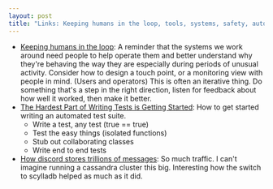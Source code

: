 ```yaml
---
layout: post
title: "Links: Keeping humans in the loop, tools, systems, safety, automation"
---
```


* [Keeping humans in the loop](https://cursedquail.com/blog/2023-03.humans-in-the-loop/): A reminder that the systems we work around need people to help operate them and better understand why they're behaving the way they are especially during periods of unusual activity. Consider how to design a touch point, or a monitoring view with people in mind. (Users and operators) This is often an iterative thing. Do something that's a step in the right direction, listen for feedback about how well it worked, then make it better.
* [The Hardest Part of Writing Tests is Getting Started](https://shopify.engineering/the-hardest-part-of-writing-tests-is-getting-started): How to get started writing an automated test suite.
  * Write a test, any test (true == true)
  * Test the easy things (isolated functions)
  * Stub out collaborating classes
  * Write end to end tests
* [How discord stores trillions of messages](https://discord.com/blog/how-discord-stores-trillions-of-messages): So much traffic. I can't imagine running a cassandra cluster this big. Interesting how the switch to scylladb helped as much as it did.